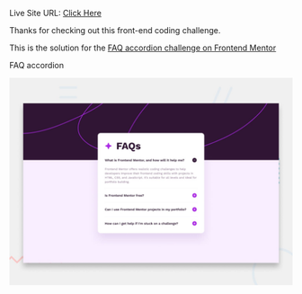 Live Site URL: [Click Here](https://kimodev1990.github.io/FAQ-preview/)

Thanks for checking out this front-end coding challenge.

This is the solution for the [FAQ accordion challenge on Frontend Mentor](https://www.frontendmentor.io/challenges/faq-accordion-wyfFdeBwBz)

FAQ accordion

![Design preview for the FAQ accordion coding challenge](./design/desktop-preview.jpg)

